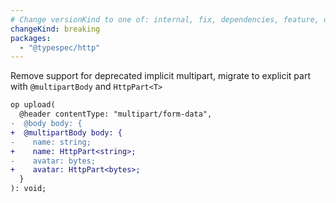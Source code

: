 ```yaml
---
# Change versionKind to one of: internal, fix, dependencies, feature, deprecation, breaking
changeKind: breaking
packages:
  - "@typespec/http"
---
```


Remove support for deprecated implicit multipart, migrate to explicit part with `@multipartBody` and `HttpPart<T>`

  ```diff lang=tsp
  op upload(
    @header contentType: "multipart/form-data",
  -  @body body: {
  +  @multipartBody body: {
  -    name: string;
  +    name: HttpPart<string>;
  -    avatar: bytes;
  +    avatar: HttpPart<bytes>;
    }
  ): void;
  ```
